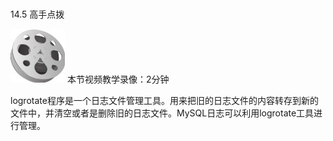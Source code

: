 ### 
  14.5 高手点拨


<img class="my_markdown" class="h-pic" src="../images/Figure-0382-267.jpg" style="width:87px;  height: 86px; "/> 本节视频教学录像：2分钟

logrotate程序是一个日志文件管理工具。用来把旧的日志文件的内容转存到新的文件中，并清空或者是删除旧的日志文件。MySQL日志可以利用logrotate工具进行管理。

